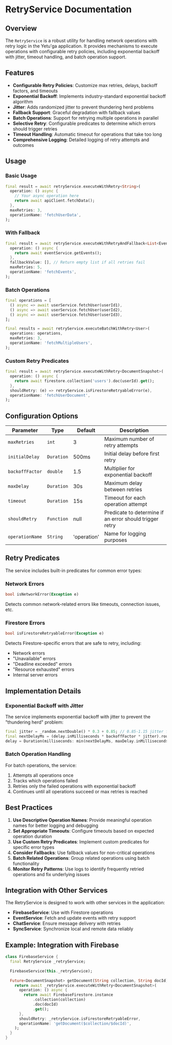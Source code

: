 # RetryService Documentation

## Overview

The `RetryService` is a robust utility for handling network operations with retry logic in the Yetu'ga application. It provides mechanisms to execute operations with configurable retry policies, including exponential backoff with jitter, timeout handling, and batch operation support.

## Features

- **Configurable Retry Policies**: Customize max retries, delays, backoff factors, and timeouts
- **Exponential Backoff**: Implements industry-standard exponential backoff algorithm
- **Jitter**: Adds randomized jitter to prevent thundering herd problems
- **Fallback Support**: Graceful degradation with fallback values
- **Batch Operations**: Support for retrying multiple operations in parallel
- **Selective Retry**: Configurable predicates to determine which errors should trigger retries
- **Timeout Handling**: Automatic timeout for operations that take too long
- **Comprehensive Logging**: Detailed logging of retry attempts and outcomes

## Usage

### Basic Usage

```dart
final result = await retryService.executeWithRetry<String>(
  operation: () async {
    // Your async operation here
    return await apiClient.fetchData();
  },
  maxRetries: 3,
  operationName: 'fetchUserData',
);
```

### With Fallback

```dart
final result = await retryService.executeWithRetryAndFallback<List<Event>>(
  operation: () async {
    return await eventService.getEvents();
  },
  fallbackValue: [], // Return empty list if all retries fail
  maxRetries: 5,
  operationName: 'fetchEvents',
);
```

### Batch Operations

```dart
final operations = [
  () async => await userService.fetchUser(userId1),
  () async => await userService.fetchUser(userId2),
  () async => await userService.fetchUser(userId3),
];

final results = await retryService.executeBatchWithRetry<User>(
  operations: operations,
  maxRetries: 3,
  operationName: 'fetchMultipleUsers',
);
```

### Custom Retry Predicates

```dart
final result = await retryService.executeWithRetry<DocumentSnapshot>(
  operation: () async {
    return await firestore.collection('users').doc(userId).get();
  },
  shouldRetry: (e) => retryService.isFirestoreRetryableError(e),
  operationName: 'fetchUserDocument',
);
```

## Configuration Options

| Parameter | Type | Default | Description |
|-----------|------|---------|-------------|
| `maxRetries` | `int` | 3 | Maximum number of retry attempts |
| `initialDelay` | `Duration` | 500ms | Initial delay before first retry |
| `backoffFactor` | `double` | 1.5 | Multiplier for exponential backoff |
| `maxDelay` | `Duration` | 30s | Maximum delay between retries |
| `timeout` | `Duration` | 15s | Timeout for each operation attempt |
| `shouldRetry` | `Function` | null | Predicate to determine if an error should trigger retry |
| `operationName` | `String` | 'operation' | Name for logging purposes |

## Retry Predicates

The service includes built-in predicates for common error types:

### Network Errors

```dart
bool isNetworkError(Exception e)
```

Detects common network-related errors like timeouts, connection issues, etc.

### Firestore Errors

```dart
bool isFirestoreRetryableError(Exception e)
```

Detects Firestore-specific errors that are safe to retry, including:
- Network errors
- "Unavailable" errors
- "Deadline exceeded" errors
- "Resource exhausted" errors
- Internal server errors

## Implementation Details

### Exponential Backoff with Jitter

The service implements exponential backoff with jitter to prevent the "thundering herd" problem:

```dart
final jitter = _random.nextDouble() * 0.3 + 0.85; // 0.85-1.15 jitter factor
final nextDelayMs = (delay.inMilliseconds * backoffFactor * jitter).round();
delay = Duration(milliseconds: min(nextDelayMs, maxDelay.inMilliseconds));
```

### Batch Operation Handling

For batch operations, the service:
1. Attempts all operations once
2. Tracks which operations failed
3. Retries only the failed operations with exponential backoff
4. Continues until all operations succeed or max retries is reached

## Best Practices

1. **Use Descriptive Operation Names**: Provide meaningful operation names for better logging and debugging
2. **Set Appropriate Timeouts**: Configure timeouts based on expected operation duration
3. **Use Custom Retry Predicates**: Implement custom predicates for specific error types
4. **Consider Fallbacks**: Use fallback values for non-critical operations
5. **Batch Related Operations**: Group related operations using batch functionality
6. **Monitor Retry Patterns**: Use logs to identify frequently retried operations and fix underlying issues

## Integration with Other Services

The RetryService is designed to work with other services in the application:

- **FirebaseService**: Use with Firestore operations
- **EventService**: Fetch and update events with retry support
- **ChatService**: Ensure message delivery with retries
- **SyncService**: Synchronize local and remote data reliably

## Example: Integration with Firebase

```dart
class FirebaseService {
  final RetryService _retryService;
  
  FirebaseService(this._retryService);
  
  Future<DocumentSnapshot> getDocument(String collection, String docId) async {
    return await _retryService.executeWithRetry<DocumentSnapshot>(
      operation: () async {
        return await FirebaseFirestore.instance
            .collection(collection)
            .doc(docId)
            .get();
      },
      shouldRetry: _retryService.isFirestoreRetryableError,
      operationName: 'getDocument($collection/$docId)',
    );
  }
}
```
